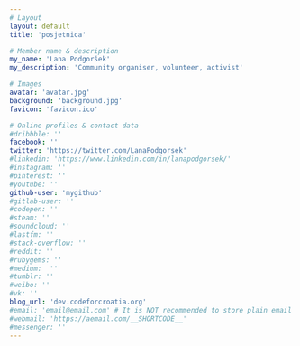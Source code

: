 ```yaml
---
# Layout
layout: default
title: 'posjetnica'

# Member name & description
my_name: 'Lana Podgoršek'
my_description: 'Community organiser, volunteer, activist'

# Images
avatar: 'avatar.jpg'
background: 'background.jpg'
favicon: 'favicon.ico'

# Online profiles & contact data
#dribbble: ''
facebook: ''
twitter: 'https://twitter.com/LanaPodgorsek'
#linkedin: 'https://www.linkedin.com/in/lanapodgorsek/'
#instagram: ''
#pinterest: ''
#youtube: ''
github-user: 'mygithub'
#gitlab-user: ''
#codepen: ''
#steam: ''
#soundcloud: ''
#lastfm: ''
#stack-overflow: ''
#reddit: ''
#rubygems: ''
#medium:  ''
#tumblr: ''
#weibo: ''
#vk: ''
blog_url: 'dev.codeforcroatia.org'
#email: 'email@email.com' # It is NOT recommended to store plain email publicly due to spam, use other methodes of messaging
#webmail: 'https://aemail.com/__SHORTCODE__'
#messenger: ''
---
```

